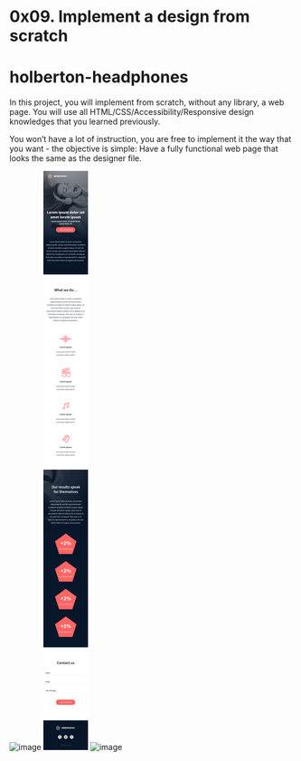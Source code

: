 # 0x09. Implement a design from scratch

# holberton-headphones

In this project, you will implement from scratch, without any library, a web page. You will use all HTML/CSS/Accessibility/Responsive design knowledges that you learned previously.

You won’t have a lot of instruction, you are free to implement it the way that you want - the objective is simple: Have a fully functional web page that looks the same as the designer file.

![image](https://github.com/achrefbs/holberton-headphones/blob/main/images/01_headphones_desktop@2x.png)
![image](https://github.com/achrefbs/holberton-headphones/blob/main/images/01_headphones_mobile@2x.png)
![image](https://github.com/achrefbs/holberton-headphones/blob/main/images/01_headphones_tablet@2x.png)


